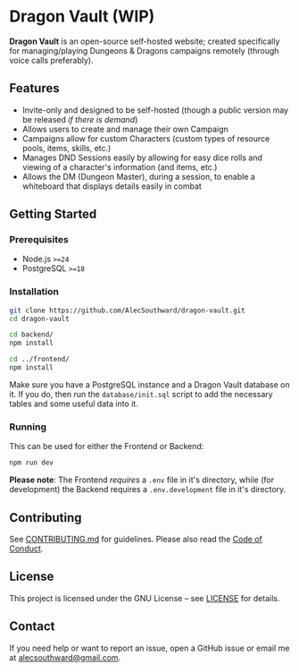 # Dragon Vault (WIP)

**Dragon Vault** is an open-source self-hosted website; created
specifically for managing/playing Dungeons & Dragons campaigns remotely
(through voice calls preferably).

## Features

- Invite-only and designed to be self-hosted (though a public version may be released _if there is demand_)
- Allows users to create and manage their own Campaign
- Campaigns allow for custom Characters (custom types of resource pools, items, skills, etc.)
- Manages DND Sessions easily by allowing for easy dice rolls and viewing of a character's information (and items, etc.)
- Allows the DM (Dungeon Master), during a session, to enable a whiteboard that displays details easily in combat

## Getting Started

### Prerequisites

- Node.js `>=24`
- PostgreSQL `>=18`

### Installation

```bash
git clone https://github.com/AlecSouthward/dragon-vault.git
cd dragon-vault

cd backend/
npm install

cd ../frontend/
npm install
```

Make sure you have a PostgreSQL instance and a Dragon Vault database on it.
If you do, then run the `database/init.sql` script to add the necessary tables and some useful data into it.

### Running

This can be used for either the Frontend or Backend:

```bash
npm run dev
```

**Please note**: The Frontend _requires_ a `.env` file in it's directory, while (for development) the Backend requires a `.env.development` file in it's directory.

## Contributing

See [CONTRIBUTING.md](CONTRIBUTING.md) for guidelines.
Please also read the [Code of Conduct](CODE_OF_CONDUCT.md).

## License

This project is licensed under the GNU License – see [LICENSE](LICENSE) for details.

## Contact

If you need help or want to report an issue, open a GitHub issue or email me at [alecsouthward@gmail.com](mailto:alecsouthward@gmail.com).
